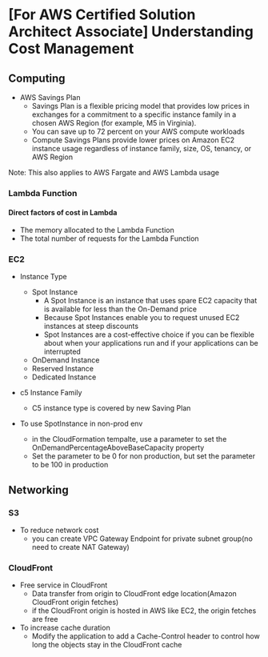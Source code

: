 # [For AWS Certified Solution Architect Associate] Understanding Cost Management

## Computing
- AWS Savings Plan
  - Savings Plan is a flexible pricing model that provides low prices in exchanges for a commitment to a specific instance family in a chosen AWS Region (for example, M5 in Virginia).
  - You can save up to 72 percent on your AWS compute workloads
  - Compute Savings Plans provide lower prices on Amazon EC2 instance usage regardless of instance family, size, OS, tenancy, or AWS Region

Note: This also applies to AWS Fargate and AWS Lambda usage

### Lambda Function
#### Direct factors of cost in Lambda
- The memory allocated to the Lambda Function
- The total number of requests for the Lambda Function

### EC2
- Instance Type
  - Spot Instance
    - A Spot Instance is an instance that uses spare EC2 capacity that is available for less than the On-Demand price
    - Because Spot Instances enable you to request unused EC2 instances at steep discounts
    - Spot Instances are a cost-effective choice if you can be flexible about when your applications run and if your applications can be interrupted
  - OnDemand Instance
  - Reserved Instance
  - Dedicated Instance

- c5 Instance Family
  - C5 instance type is covered by new Saving Plan

- To use SpotInstance in non-prod env
  - in the CloudFormation tempalte, use a parameter to set the OnDemandPercentageAboveBaseCapacity property
  - Set the parameter to be 0 for non production, but set the parameter to be 100 in production

## Networking
### S3
- To reduce network cost
  - you can create VPC Gateway Endpoint for private subnet group(no need to create NAT Gateway)

### CloudFront
- Free service in CloudFront
  - Data transfer from origin to CloudFront edge location(Amazon CloudFront origin fetches)
  - if the CloudFront origin is hosted in AWS like EC2, the origin fetches are free
- To increase cache duration
  - Modify the application to add a Cache-Control header to control how long the objects stay in the CloudFront cache

